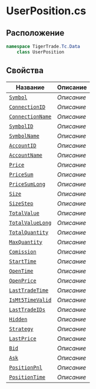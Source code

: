 
# UserPosition.cs
## Расположение
```csharp
namespace TigerTrade.Tc.Data  
    class UserPosition
```

## Свойства
| Название | Описание |
| --- | --- |
| [`Symbol`](./Свойства/Symbol.md) | *Описание* |
| [`ConnectionID`](./Свойства/ConnectionID.md) | *Описание* |
| [`ConnectionName`](./Свойства/ConnectionName.md) | *Описание* |
| [`SymbolID`](./Свойства/SymbolID.md) | *Описание* |
| [`SymbolName`](./Свойства/SymbolName.md) | *Описание* |
| [`AccountID`](./Свойства/AccountID.md) | *Описание* |
| [`AccountName`](./Свойства/AccountName.md) | *Описание* |
| [`Price`](./Свойства/Price.md) | *Описание* |
| [`PriceSum`](./Свойства/PriceSum.md) | *Описание* |
| [`PriceSumLong`](./Свойства/PriceSumLong.md) | *Описание* |
| [`Size`](./Свойства/Size.md) | *Описание* |
| [`SizeStep`](./Свойства/SizeStep.md) | *Описание* |
| [`TotalValue`](./Свойства/TotalValue.md) | *Описание* |
| [`TotalValueLong`](./Свойства/TotalValueLong.md) | *Описание* |
| [`TotalQuantity`](./Свойства/TotalQuantity.md) | *Описание* |
| [`MaxQuantity`](./Свойства/MaxQuantity.md) | *Описание* |
| [`Comission`](./Свойства/Comission.md) | *Описание* |
| [`StartTime`](./Свойства/StartTime.md) | *Описание* |
| [`OpenTime`](./Свойства/OpenTime.md) | *Описание* |
| [`OpenPrice`](./Свойства/OpenPrice.md) | *Описание* |
| [`LastTradeTime`](./Свойства/LastTradeTime.md) | *Описание* |
| [`IsMt5TimeValid`](./Свойства/IsMt5TimeValid.md) | *Описание* |
| [`LastTradeIDs`](./Свойства/LastTradeIDs.md) | *Описание* |
| [`Hidden`](./Свойства/Hidden.md) | *Описание* |
| [`Strategy`](./Свойства/Strategy.md) | *Описание* |
| [`LastPrice`](./Свойства/LastPrice.md) | *Описание* |
| [`Bid`](./Свойства/Bid.md) | *Описание* |
| [`Ask`](./Свойства/Ask.md) | *Описание* |
| [`PositionPnl`](./Свойства/PositionPnl.md) | *Описание* |
| [`PositionTime`](./Свойства/PositionTime.md) | *Описание* |
